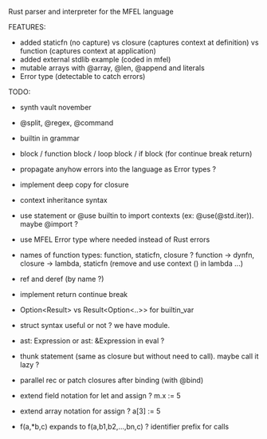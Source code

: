 Rust parser and interpreter for the MFEL language

FEATURES:
- added staticfn (no capture) vs closure (captures context at definition) vs function (captures context at application)
- added external stdlib example (coded in mfel)
- mutable arrays with @array, @len, @append and literals
- Error type (detectable to catch errors)

TODO:

- synth vault november

- @split, @regex, @command

- builtin in grammar

- block / function block / loop block / if block (for continue break return)

- propagate anyhow errors into the language as Error types ?

- implement deep copy for closure

- context inheritance syntax
- use statement or @use builtin to import contexts (ex: @use(@std.iter)). maybe @import ?
- use MFEL Error type where needed instead of Rust errors

- names of function types: function, staticfn, closure ?  function -> dynfn, closure -> lambda, staticfn (remove and use context () in lambda ...)

- ref and deref (by name ?)
- implement return continue break
- Option<Result<Expression>> vs Result<Option<..>> for builtin_var
- struct syntax useful or not ? we have module.
- ast: Expression or ast: &Expression in eval ?

- thunk statement (same as closure but without need to call). maybe call it lazy ?

- parallel rec or patch closures after binding (with @bind)
- extend field notation for let and assign ? m.x := 5
- extend array notation for assign ? a[3] := 5

- f(a,*b,c) expands to f(a,b1,b2,...,bn,c) ? identifier prefix for calls




